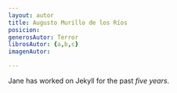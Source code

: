 ```yaml
---
layout: autor
title: Augusto Murillo de los Ríos
posicion: 
generosAutor: Terror
librosAutor: {a,b,c}
imagenAutor:

---
```

Jane has worked on Jekyll for the past *five years*.